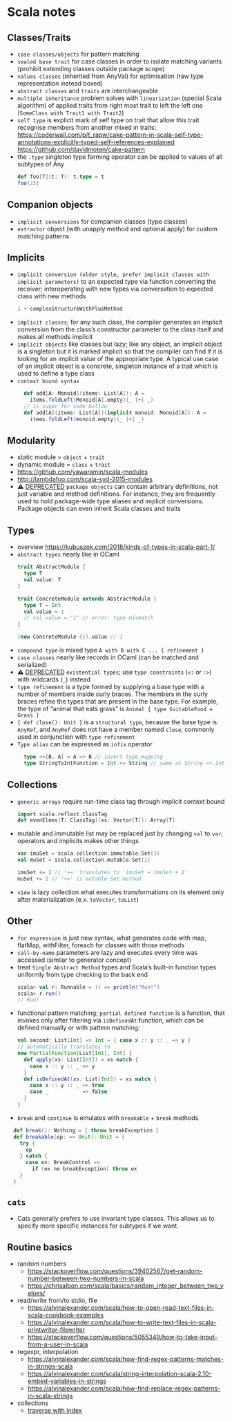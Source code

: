 # Scala notes

## Classes/Traits
- `case classes/objects` for pattern matching
- `sealed base trait` for case classes in order to isolate matching variants (prohibit extending classes outside package scope)
- `values classes` (inherited from AnyVal) for optimisation (raw type representation instead boxed)
- `abstract classes` and `traits` are interchangeable
- `multiple inheritance` problem solves with `linearization` (special Scala algorithm) of applied traits from right most trait to left the left one (`SomeClass with Trait1 with Trait2`)
- `self type` is explicit mark of self type on trait that allow this trait recognise members from another mixed in traits; https://coderwall.com/p/t_rapw/cake-pattern-in-scala-self-type-annotations-explicitly-typed-self-references-explained https://github.com/davidmoten/cake-pattern
- the `.type` singleton type forming operator can be applied to values of all subtypes of Any
  ```scala
  def foo[T](t: T): t.type = t
  foo(23)
  ```

## Companion objects
- `implicit conversions` for companion classes (type classes)
- `extractor` object (with unapply method and optional apply) for custom matching patterns

## Implicits
- `implicit conversion (older style, prefer implicit classes with implicit parameters)` to an expected type via function
converting the receiver; interoperating with new types via conversation to expected class with new methods
  ```scala
  1 + complexStructureWithPlusMethod
  ```
- `implicit classes`; for any such class, the compiler generates an implicit conversion from the class’s constructor parameter to the class itself and makes all methods implicit
- `implicit objects` like classes but lazy; like any object, an implicit object is a singleton but it is marked implicit so that the compiler can find if it is looking for an implicit value of the appropriate type. A typical use case of an implicit object is a concrete, singleton instance of a trait which is used to define a type class
- `context bound syntax`
  ```scala
    def add[A: Monoid](items: List[A]): A =
      items.foldLeft(Monoid[A].empty)(_ |+| _)
    // is sugar for code bellow
    def add[A](items: List[A])(implicit monoid: Monoid[A]): A =
      items.foldLeft(monoid.empty)(_ |+| _)
  ```

## Modularity
- static module = `object` + `trait`
- dynamic module = `class` + `trait`
- https://github.com/yawaramin/scala-modules
- http://lambdafoo.com/scala-syd-2015-modules
- ⚠️ [DEPRECATED](https://dotty.epfl.ch/docs/reference/dropped-features/package-objects.html) `package objects` can contain arbitrary definitions, not just variable and method definitions. For instance, they are frequently used to hold package-wide type aliases and implicit conversions. Package objects can even inherit Scala classes and traits

## Types
- overview https://kubuszok.com/2018/kinds-of-types-in-scala-part-1/
- `abstract types` nearly like in OCaml
  ```scala
  trait AbstractModule {
    type T
    val value: T
  }

  trait ConcreteModule extends AbstractModule {
    type T = Int
    val value = 1
    // val value = "1" // error: type mismatch
  }

  (new ConcreteModule {}).value // 1
  ```
- `compound type` is mixed type `A with B with C ... { refinement }`
- `case classes` nearly like records in OCaml (can be matched and serialized)
- ⚠️ [DEPRECATED](https://dotty.epfl.ch/docs/reference/dropped-features/existential-types.html) `existential types`; use `type constraints` (`<:` or `:>`) with wildcards (`_`) instead
- `type refinement` is a type formed by supplying a base type with a number of members inside curly braces. The members in the curly braces refine the types that are present in the base type. For example, the type of “animal that eats grass” is `Animal { type SuitableFood = Grass }`
- `{ def close(): Unit }` is a `structural type`, because the base type is `AnyRef`, and `AnyRef` does not have a member named `close`; commonly used in conjunction with `type refinement`
- `Type alias` can be expressed as `infix` operator
  ```scala
    type <=[B, A] = A => B // invert type mapping
    type StringToIntFunction = Int <= String // same as String => Int
  ```

## Collections
- `generic arrays` require run-time class tag through implicit context bound
  ```scala
  import scala.reflect.ClassTag
  def evenElems[T: ClassTag](xs: Vector[T]): Array[T]
  ```
- mutable and immutable list may be replaced just by changing `val` to `var`; operators and implicits makes other things
  ```scala
  var imuSet = scala.collection.immutable.Set(1)
  val muSet = scala.collection.mutable.Set(1)

  imuSet += 2 // '+=' translates to 'imuSet = imuSet + 2'
  muSet += 2 // '+=' is mutable Set method
  ```
- `view` is lazy collection what executes transformations on its element only after materialization (e.x. `toVector`, `toList`)

## Other
- `for expression` is just new syntax, what generates code with map, flatMap, withFilter, foreach for classes with those methods
- `call-by-name` parameters are lazy and executes every time was accessed (similar to generator concept)
- treat `Single Abstract Method` types and Scala’s built-in function types uniformly from type checking to the back end
  ```scala
  scala> val r: Runnable = () => println("Run!")
  scala> r.run()
  // Run!
  ```
- functional pattern matching; `partial defined function` is a function, that invokes only after filtering via `isDefinedAt` function, which can be defined manually or with pattern matching:
  ```scala
  val second: List[Int] => Int = { case x :: y :: _ => y }
  // automatically translates to
  new PartialFunction[List[Int], Int] {
    def apply(xs: List[Int]) = xs match {
      case x :: y :: _ => y
    }
    def isDefinedAt(xs: List[Int]) = xs match {
      case x :: y :: _ => true
      case _           => false
    }
  }
  ```
- `break` and `continue` is emulates with `breakable` + `break` methods
```scala
  def break(): Nothing = { throw breakException }
  def breakable(op: => Unit): Unit = {
    try {
      op
    } catch {
      case ex: BreakControl =>
        if (ex ne breakException) throw ex
    }
  }
```
  
## `cats`
-  Cats generally prefers to use invariant type classes. This allows us to specify more specific instances for subtypes if we want.

## Routine basics
- random numbers
  - https://stackoverflow.com/questions/39402567/get-random-number-between-two-numbers-in-scala
  - https://chrisalbon.com/scala/basics/random_integer_between_two_values/
- read/write from/to stdio, file
  - https://alvinalexander.com/scala/how-to-open-read-text-files-in-scala-cookbook-examples
  - https://alvinalexander.com/scala/how-to-write-text-files-in-scala-printwriter-filewriter
  - https://stackoverflow.com/questions/5055349/how-to-take-input-from-a-user-in-scala
- regexpr, interpolation
  - https://alvinalexander.com/scala/how-find-regex-patterns-matches-in-strings-scala
  - https://alvinalexander.com/scala/string-interpolation-scala-2.10-embed-variables-in-strings
  - https://alvinalexander.com/scala/how-find-replace-regex-patterns-in-scala-strings
- collections
  - [traverse with index](https://stackoverflow.com/questions/6821194/get-index-of-current-element-in-a-foreach-method-of-traversable)
